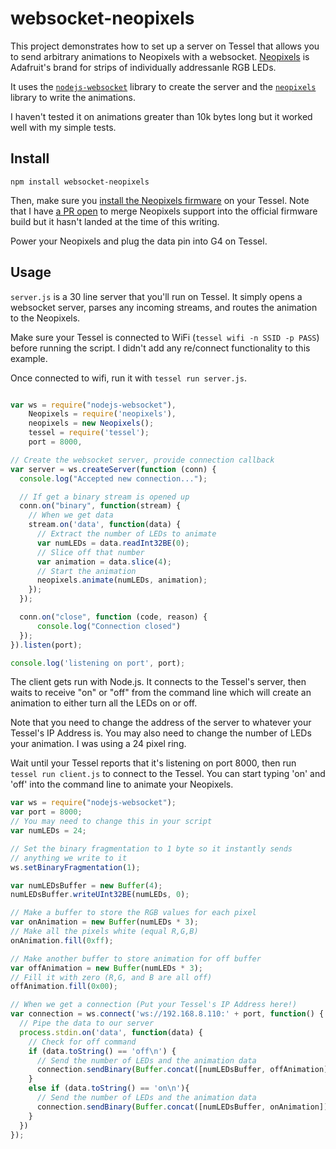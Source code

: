 websocket-neopixels
===================

This project demonstrates how to set up a server on Tessel that allows you to send arbitrary animations to Neopixels with a websocket. [Neopixels](http://www.adafruit.com/category/168) is Adafruit's brand for strips of individually addressanle RGB LEDs.

It uses the [`nodejs-websocket`](https://github.com/sitegui/nodejs-websocket) library to create the server and the [`neopixels`](https://github.com/tessel/neopixels) library to write the animations. 

I haven't tested it on animations greater than 10k bytes long but it worked well with my simple tests. 


## Install
```
npm install websocket-neopixels
```

Then, make sure you [install the Neopixels firmware](https://github.com/tessel/neopixels#installation) on your Tessel. Note that I have [a PR open](https://github.com/tessel/firmware/pull/71) to merge Neopixels support into the official firmware build but it hasn't landed at the time of this writing.

Power your Neopixels and plug the data pin into G4 on Tessel.

## Usage

`server.js` is a 30 line server that you'll run on Tessel. It simply opens a websocket server, parses any incoming streams, and routes the animation to the Neopixels.

Make sure your Tessel is connected to WiFi (`tessel wifi -n SSID -p PASS`) before running the script. I didn't add any re/connect functionality to this example.

Once connected to wifi, run it with `tessel run server.js`. 
```.js

var ws = require("nodejs-websocket"),
    Neopixels = require('neopixels'),
    neopixels = new Neopixels();
    tessel = require('tessel');
    port = 8000,

// Create the websocket server, provide connection callback
var server = ws.createServer(function (conn) {
  console.log("Accepted new connection...");

  // If get a binary stream is opened up
  conn.on("binary", function(stream) {
    // When we get data
    stream.on('data', function(data) {
      // Extract the number of LEDs to animate
      var numLEDs = data.readInt32BE(0);
      // Slice off that number
      var animation = data.slice(4);
      // Start the animation
      neopixels.animate(numLEDs, animation);
    });
  });

  conn.on("close", function (code, reason) {
      console.log("Connection closed")
  });
}).listen(port);

console.log('listening on port', port);
```

The client gets run with Node.js. It connects to the Tessel's server, then waits to receive "on" or "off" from the command line which will create an animation to either turn all the LEDs on or off.

Note that you need to change the address of the server to whatever your Tessel's IP Address is. You may also need to change the number of LEDs your animation. I was using a 24 pixel ring. 

Wait until your Tessel reports that it's listening on port 8000, then run `tessel run client.js` to connect to the Tessel. You can start typing 'on' and 'off' into the command line to animate your Neopixels.
```.js
var ws = require("nodejs-websocket");
var port = 8000;
// You may need to change this in your script
var numLEDs = 24;

// Set the binary fragmentation to 1 byte so it instantly sends
// anything we write to it
ws.setBinaryFragmentation(1);

var numLEDsBuffer = new Buffer(4);
numLEDsBuffer.writeUInt32BE(numLEDs, 0);

// Make a buffer to store the RGB values for each pixel
var onAnimation = new Buffer(numLEDs * 3);
// Make all the pixels white (equal R,G,B)
onAnimation.fill(0xff);

// Make another buffer to store animation for off buffer
var offAnimation = new Buffer(numLEDs * 3);
// Fill it with zero (R,G, and B are all off)
offAnimation.fill(0x00);

// When we get a connection (Put your Tessel's IP Address here!)
var connection = ws.connect('ws://192.168.8.110:' + port, function() {
  // Pipe the data to our server
  process.stdin.on('data', function(data) {
    // Check for off command
    if (data.toString() == 'off\n') {
      // Send the number of LEDs and the animation data
      connection.sendBinary(Buffer.concat([numLEDsBuffer, offAnimation]));
    }
    else if (data.toString() == 'on\n'){
      // Send the number of LEDs and the animation data
      connection.sendBinary(Buffer.concat([numLEDsBuffer, onAnimation]));
    }
  })
});

```


